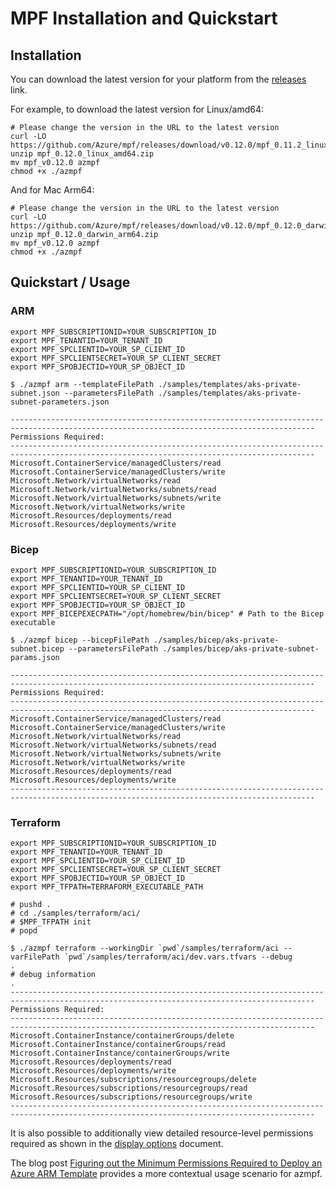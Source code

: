 # MPF Installation and Quickstart

## Installation

You can download the latest version for your platform from the [releases](https://github.com/Azure/mpf/releases) link.

For example, to download the latest version for Linux/amd64:

```shell
# Please change the version in the URL to the latest version
curl -LO https://github.com/Azure/mpf/releases/download/v0.12.0/mpf_0.11.2_linux_amd64.zip
unzip mpf_0.12.0_linux_amd64.zip
mv mpf_v0.12.0 azmpf
chmod +x ./azmpf
```

And for Mac Arm64:
  
```shell
# Please change the version in the URL to the latest version
curl -LO https://github.com/Azure/mpf/releases/download/v0.12.0/mpf_0.12.0_darwin_arm64.zip
unzip mpf_0.12.0_darwin_arm64.zip
mv mpf_v0.12.0 azmpf
chmod +x ./azmpf
```

## Quickstart / Usage

### ARM

```shell
export MPF_SUBSCRIPTIONID=YOUR_SUBSCRIPTION_ID
export MPF_TENANTID=YOUR_TENANT_ID
export MPF_SPCLIENTID=YOUR_SP_CLIENT_ID
export MPF_SPCLIENTSECRET=YOUR_SP_CLIENT_SECRET
export MPF_SPOBJECTID=YOUR_SP_OBJECT_ID

$ ./azmpf arm --templateFilePath ./samples/templates/aks-private-subnet.json --parametersFilePath ./samples/templates/aks-private-subnet-parameters.json

------------------------------------------------------------------------------------------------------------------------------------------
Permissions Required:
------------------------------------------------------------------------------------------------------------------------------------------
Microsoft.ContainerService/managedClusters/read
Microsoft.ContainerService/managedClusters/write
Microsoft.Network/virtualNetworks/read
Microsoft.Network/virtualNetworks/subnets/read
Microsoft.Network/virtualNetworks/subnets/write
Microsoft.Network/virtualNetworks/write
Microsoft.Resources/deployments/read
Microsoft.Resources/deployments/write

```

### Bicep

```shell
export MPF_SUBSCRIPTIONID=YOUR_SUBSCRIPTION_ID
export MPF_TENANTID=YOUR_TENANT_ID
export MPF_SPCLIENTID=YOUR_SP_CLIENT_ID
export MPF_SPCLIENTSECRET=YOUR_SP_CLIENT_SECRET
export MPF_SPOBJECTID=YOUR_SP_OBJECT_ID
export MPF_BICEPEXECPATH="/opt/homebrew/bin/bicep" # Path to the Bicep executable

$ ./azmpf bicep --bicepFilePath ./samples/bicep/aks-private-subnet.bicep --parametersFilePath ./samples/bicep/aks-private-subnet-params.json

------------------------------------------------------------------------------------------------------------------------------------------
Permissions Required:
------------------------------------------------------------------------------------------------------------------------------------------
Microsoft.ContainerService/managedClusters/read
Microsoft.ContainerService/managedClusters/write
Microsoft.Network/virtualNetworks/read
Microsoft.Network/virtualNetworks/subnets/read
Microsoft.Network/virtualNetworks/subnets/write
Microsoft.Network/virtualNetworks/write
Microsoft.Resources/deployments/read
Microsoft.Resources/deployments/write
------------------------------------------------------------------------------------------------------------------------------------------

```

### Terraform

```shell
export MPF_SUBSCRIPTIONID=YOUR_SUBSCRIPTION_ID
export MPF_TENANTID=YOUR_TENANT_ID
export MPF_SPCLIENTID=YOUR_SP_CLIENT_ID
export MPF_SPCLIENTSECRET=YOUR_SP_CLIENT_SECRET
export MPF_SPOBJECTID=YOUR_SP_OBJECT_ID
export MPF_TFPATH=TERRAFORM_EXECUTABLE_PATH

# pushd .
# cd ./samples/terraform/aci/
# $MPF_TFPATH init
# popd

$ ./azmpf terraform --workingDir `pwd`/samples/terraform/aci --varFilePath `pwd`/samples/terraform/aci/dev.vars.tfvars --debug
.
# debug information
.
------------------------------------------------------------------------------------------------------------------------------------------
Permissions Required:
------------------------------------------------------------------------------------------------------------------------------------------
Microsoft.ContainerInstance/containerGroups/delete
Microsoft.ContainerInstance/containerGroups/read
Microsoft.ContainerInstance/containerGroups/write
Microsoft.Resources/deployments/read
Microsoft.Resources/deployments/write
Microsoft.Resources/subscriptions/resourcegroups/delete
Microsoft.Resources/subscriptions/resourcegroups/read
Microsoft.Resources/subscriptions/resourcegroups/write
------------------------------------------------------------------------------------------------------------------------------------------

```

It is also possible to additionally view detailed resource-level permissions required as shown in the [display options](./display-options.MD) document.

The blog post [Figuring out the Minimum Permissions Required to Deploy an Azure ARM Template](https://medium.com/microsoftazure/figuring-out-the-minimum-permissions-required-to-deploy-an-azure-arm-template-d1c1e74092fa) provides a more contextual usage scenario for azmpf.
